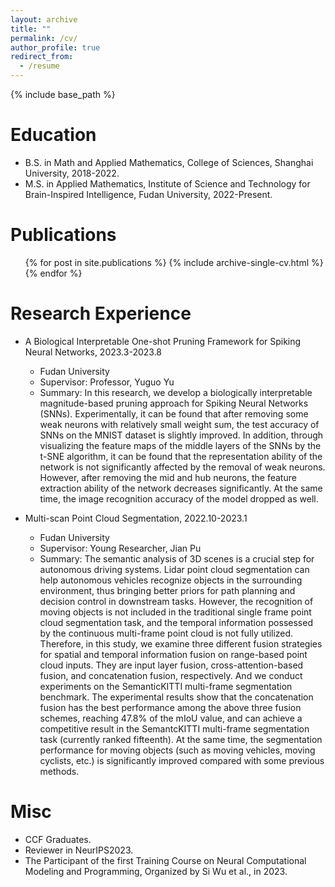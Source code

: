 ```yaml
---
layout: archive
title: ""
permalink: /cv/
author_profile: true
redirect_from:
  - /resume
---
```


{% include base_path %}

Education
======
* B.S. in Math and Applied Mathematics, College of Sciences, Shanghai University, 2018-2022.
* M.S. in Applied Mathematics, Institute of Science and Technology for Brain-Inspired Intelligence, Fudan University, 2022-Present.

Publications
======
  <ul>{% for post in site.publications %}
    {% include archive-single-cv.html %}
  {% endfor %}</ul>
  
Research Experience
======
* A Biological Interpretable One-shot Pruning Framework for Spiking Neural Networks, 2023.3-2023.8
  * Fudan University
  * Supervisor: Professor, Yuguo Yu
  * Summary: In this research, we develop a biologically interpretable magnitude-based pruning approach for Spiking Neural Networks (SNNs). Experimentally, it can be found that after removing some weak neurons with relatively small weight sum, the test accuracy of SNNs on the MNIST dataset is slightly improved. In addition, through visualizing the feature maps of the middle layers of the SNNs by the t-SNE algorithm, it can be found that the representation ability of the network is not significantly affected by the removal of weak neurons. However, after removing the mid and hub neurons, the feature extraction ability of the network decreases significantly. At the same time, the image recognition accuracy of the model dropped as well.

* Multi-scan Point Cloud Segmentation, 2022.10-2023.1
  * Fudan University
  * Supervisor: Young Researcher, Jian Pu
  * Summary: The semantic analysis of 3D scenes is a crucial step for autonomous driving systems. Lidar point cloud segmentation can help autonomous vehicles recognize objects in the surrounding environment, thus bringing better priors for path planning and decision control in downstream tasks. However, the recognition of moving objects is not included in the traditional single frame point cloud segmentation task, and the temporal information possessed by the continuous multi-frame point cloud is not fully utilized. Therefore, in this study, we examine three different fusion strategies for spatial and temporal information fusion on range-based point cloud inputs. They are input layer fusion, cross-attention-based fusion, and concatenation fusion, respectively. And we conduct experiments on the SemanticKITTI multi-frame segmentation benchmark. The experimental results show that the concatenation fusion has the best performance among the above three fusion schemes, reaching 47.8% of the mIoU value, and can achieve a competitive result in the SemantcKITTI multi-frame segmentation task (currently ranked fifteenth). At the same time, the segmentation performance for moving objects (such as moving vehicles, moving cyclists, etc.) is significantly improved compared with some previous methods.

Misc
======
* CCF Graduates.
* Reviewer in NeurIPS2023.
* The Participant of the first Training Course on Neural Computational Modeling and Programming, Organized by Si Wu et al., in 2023.
